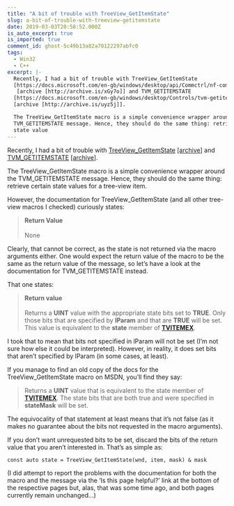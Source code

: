 ```yaml
---
title: "A bit of trouble with TreeView_GetItemState"
slug: a-bit-of-trouble-with-treeview-getitemstate
date: 2019-03-03T20:58:52.000Z
is_auto_excerpt: true
is_imported: true
comment_id: ghost-5c49b13a82a70122297abfc0
tags:
  - Win32
  - C++
excerpt: |-
  Recently, I had a bit of trouble with TreeView_GetItemState
  [https://docs.microsoft.com/en-gb/windows/desktop/api/Commctrl/nf-commctrl-treeview_getitemstate]
   [archive [http://archive.is/xGy7o]] and TVM_GETITEMSTATE
  [https://docs.microsoft.com/en-gb/windows/desktop/Controls/tvm-getitemstate]
  [archive [http://archive.is/uyz5j]].

  The TreeView_GetItemState macro is a simple convenience wrapper around the
  TVM_GETITEMSTATE message. Hence, they should do the same thing: retrieve certain
  state value
---
```


Recently, I had a bit of trouble with
[TreeView_GetItemState](https://docs.microsoft.com/en-gb/windows/desktop/api/Commctrl/nf-commctrl-treeview_getitemstate)
[\[archive](http://archive.is/xGy7o)] and
[TVM_GETITEMSTATE](https://docs.microsoft.com/en-gb/windows/desktop/Controls/tvm-getitemstate)
[\[archive](http://archive.is/uyz5j)].

The TreeView_GetItemState macro is a simple convenience wrapper around the
TVM_GETITEMSTATE message. Hence, they should do the same thing: retrieve certain
state values for a tree-view item.

However, the documentation for TreeView_GetItemState (and all other tree-view
macros I checked) curiously states:

> **Return Value**\
> \
> None

Clearly, that cannot be correct, as the state is not returned via the macro
arguments either. One would expect the return value of the macro to be the same
as the return value of the message, so let’s have a look at the documentation
for TVM_GETITEMSTATE instead.

That one states:

> **Return value**\
> \
> Returns a **UINT** value with the appropriate state bits set to **TRUE**. Only
> those bits that are specified by **lParam** and that are **TRUE** will be set.
> This value is equivalent to the **state** member of
> [**TVITEMEX**](https://archive.is/o/uyz5j/https://docs.microsoft.com/en-us/windows/desktop/api/Commctrl/ns-commctrl-tagtvitemexa).

I took that to mean that bits not specified in lParam will not be set (I’m not
sure how else it could be interpreted). However, in reality, it does set bits
that aren’t specified by lParam (in some cases, at least).

If you manage to find an old copy of the docs for the TreeView_GetItemState
macro on MSDN, you’ll find they say:

> Returns a **UINT** value that is equivalent to the state member of
> [**TVITEMEX**](<https://msdn.microsoft.com/en-us/ie/bb773459(v=vs.100)>). The
> state bits that are both true and were specified in **stateMask** will be set.

The equivocality of that statement at least means that it’s not false (as it
makes no guarantee about the bits not requested in the macro arguments).

If you don’t want unrequested bits to be set, discard the bits of the return
value that you aren’t interested in. That’s as simple as:

```
const auto state = TreeView_GetItemState(wnd, item, mask) & mask
```

(I did attempt to report the problems with the documentation for both the macro
and the message via the ‘Is this page helpful?’ link at the bottom of the
respective pages but, alas, that was some time ago, and both pages currently
remain unchanged...)
